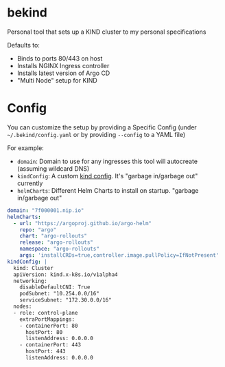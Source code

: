 # bekind
Personal tool that sets up a KIND cluster to my personal specifications

Defaults to:

* Binds to ports 80/443 on host
* Installs NGINX Ingress controller
* Installs latest version of Argo CD
* "Multi Node" setup for KIND

# Config

You can customize the setup by providing a Specific Config (under `~/.bekind/config.yaml` or by providing `--config` to a YAML file)

For example:

* `domain`: Domain to use for any ingresses this tool will autocreate (assuming wildcard DNS)
* `kindConfig`: A custom [kind config](https://kind.sigs.k8s.io/docs/user/configuration/). It's "garbage in/garbage out" currently
* `helmCharts`: Different Helm Charts to install on startup. "garbage in/garbage out"

```yaml
domain: "7f000001.nip.io"
helmCharts:
  - url: "https://argoproj.github.io/argo-helm"
    repo: "argo"
    chart: "argo-rollouts"
    release: "argo-rollouts"
    namespace: "argo-rollouts"
    args: 'installCRDs=true,controller.image.pullPolicy=IfNotPresent'
kindConfig: |
  kind: Cluster
  apiVersion: kind.x-k8s.io/v1alpha4
  networking:
    disableDefaultCNI: True
    podSubnet: "10.254.0.0/16"
    serviceSubnet: "172.30.0.0/16"
  nodes:
  - role: control-plane
    extraPortMappings:
    - containerPort: 80
      hostPort: 80
      listenAddress: 0.0.0.0
    - containerPort: 443
      hostPort: 443
      listenAddress: 0.0.0.0
```

